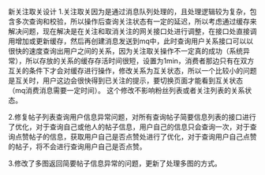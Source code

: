 新关注取关设计
1.关注取关因为是通过消息队列处理的，且处理逻辑较为复杂，包含多次查询和校验，所以操作后查询关注状态有一定的延迟，所以考虑通过缓存来解决问题，现在解决是在关注和取消关注的网关接口处进行调整，在接口处直接调用增加或更新缓存，然后再创建消息发送到mq中，此时查询用户关系接口可以以很快的速度查询出用户之间的关系，因为关注取关操作不一定真的成功（系统异常），所以存放的关系的缓存存活时间很短，设置为1min，消费者那边只有在双方互关的条件下才会对缓存进行操作，修改关系为互关状态，所以一个比较小的问题是互关时，用户这边会很快得到已关注的提示，要切换页面才能看到互关状态（mq消费消息需要一定时间）。  这个修改不影响粉丝列表或者关注列表的关系状态。 

2.修复帖子列表查询用户信息异常问题，对所有查询帖子简要信息列表的接口进行了优化，对于查询自己或他人的帖子信息，用户自己的信息只会查询一次，对于查询点赞帖子的信息，获取用户自己是否点赞处进行了优化，对于查询用户自己点赞的帖子，将不会进行查询用户自己是否点赞。

3.修改了多图返回简要帖子信息异常的问题，更新了处理多图的方式。

